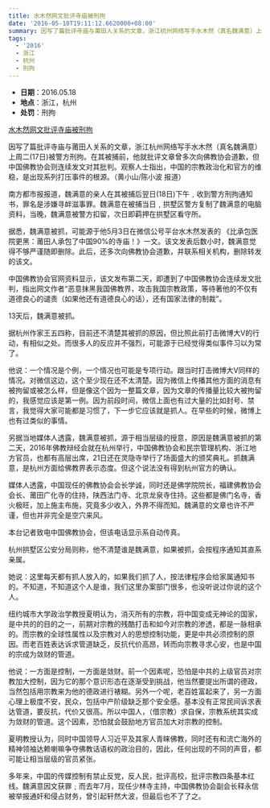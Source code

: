 ```yaml
---
title: 水木然网文批评寺庙被刑拘
date: '2016-05-18T19:11:12.6620000+08:00'
summary: 因写了篇批评寺庙与莆田人关系的文章，浙江杭州网络写手水木然（真名魏满意）上周二(17日)被警方刑拘
tags:
  - '2016'
  - 浙江
  - 杭州
  - 刑拘
---
```

* **日期**：2016.05.18
* **地点**：浙江，杭州
* **处罚**：刑拘

[水木然网文批评寺庙被刑拘](https://www.rfa.org/cantonese/news/china-arrest-05232016071717.html)

因写了篇批评寺庙与莆田人关系的文章，浙江杭州网络写手水木然（真名魏满意）上周二(17日)被警方刑拘。在其被捕前，他就批评文章曾多次向佛教协会道歉，但中国佛教协会则连续发文对其批判。观察人士指出，中国的宗教政治化和官方的维稳，是出现系列打压事件的根源。（黄小山/陈小波 报道）

南方都市报报道，魏满意的亲人在其被捕后翌日(18日)下午﹐收到警方刑拘通知书，罪名是涉嫌寻衅滋事罪。魏满意在被捕当日﹐拱墅区警方复制了魏满意的电脑资料，当晚，魏满意被警方扣留，次日即羁押在拱墅区看守所。

据悉，魏满意被抓，可能源于他5月3日在微信公号平台水木然发表的 《比承包医院更黑：莆田人承包了中国90%的寺庙！》一文。该文发表后数小时，魏满意觉得不够严谨随即删除。此后，还多次向佛教协会道歉，并联系相关机构，删除转发的该文。

中国佛教协会官网资料显示，该文发布第二天，即遭到了中国佛教协会连续发文批判，指出网文作者“恶意抹黑我国佛教界，攻击我国宗教政策，等待著他的不仅有道德良心的谴责（如果他还有道德良心的话），还有国家法律的制裁”。

13天后，魏满意被抓。

据杭州作家王五四称，目前还不清楚其被抓的原因，但比照此前打击微博大V的行动，有相似之处。而很多人的反应并不强烈，可能源于已经觉得类似事件习以为常了。

他说：一个情况是个例，一个情况也可能是专项行动。跟当时打击微博大V同样的情况。对微信这边，这个至少现在还不太清楚。因为微信上传播其他方面的消息有被拘留或被怎么样，但是像这个因为一整篇文章，因为文章的传播量比较大被拘留的，我感觉应该是第一例。因为前段时间，微信上面也有过大量的比如封号、禁言，我觉得大家可能都是习惯了，下一步它应该就是抓人。在早些的时候，微博上也有过类似的事情。

另据当地媒体人透露，魏满意被抓，源于相当层级的授意，原因是魏满意被抓的第二天，2016年佛教辩经会就在杭州举行，中国佛教协会和民宗管理机构、浙江地方官员，也都有高层出席，21日还在灵隐寺举行了场面盛大的颁奖典礼。抓魏满意，是杭州方面给佛教界表示态度。但这个说法没有得到杭州官方的确认。

媒体人透露，中国现任的佛教协会会长学诚，同时还是佛学院院长，福建佛教协会会长、莆田广化寺的住持，陕西法门寺、北京龙泉寺住持。这些都是佛门名寺，香火极旺，加上施主布施，究竟多少收入，外界不得而知。魏满意的文章也许不严谨，但也并非完全是空穴来风。

本台记者致电中国佛教协会，但该电话显示系自动传真。

杭州拱墅区公安分局则称，他不清楚谁是魏满意，如果被抓，会按程序通知其直系亲属。

她说：这里每天都有抓人放入的，如果我们抓了人，按法律程序会给家属通知书的。不知道，不知道这个人是谁，我们这里办案部门很多，也没听说过你说的这个人。

纽约城市大学政治学教授夏明认为，消灭所有的宗教，将中国变成无神论的国家，是中共的的目的之一，前期对宗教的残酷打击和如今对宗教的渗透，都是一脉相承的。而宗教的全球性属性以及宗教对人的思想控制功能，更是中共必须控制的原因。而老百姓表达诉求管道缺乏，反抗代价高昂，转而向宗教寻求心安，也是中国的宗成为敛财的管道。

他说：一方面是控制，一方面是敛财。前一个因素呢，恐怕是中共的上级官员对宗教加大控制，因为它的那个意识形态在逐渐受到挑战，他当然要提出所谓的德政，当然包括用宗教来为他的德政进行裱糊。另外一个呢，老百姓富起来了，另一方面心理上极度不安，民众，包括中产阶级缺乏那个安全感。基本没有正常民间诉求表达管道，要反抗，代价又很高。所以中国人，（借宗教）求自保，宗教系统其实成为敛财的管道。这个因素，恐怕就会鼓励地方官员加大对宗教的控制。

夏明教授认为，同时中国领导人习近平及其家人青睐佛教，同时还有和流亡海外的精神领袖达赖喇嘛争夺佛教话语权的政治目的，因此，任何出现的不同的声音，都可能让相当层级的官员紧张。

多年来，中国的传媒控制有禁止反党，反人民，批评高校，批评宗教四条基本红线。魏满意因文获罪﹔而去年7月，现任少林寺主持，中国佛教协会副会长释永信被举报通奸和侵占财务，曾引起轩然大波，但最后也不了了之。